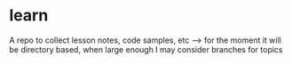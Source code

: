 # learn
A repo to collect lesson notes, code samples, etc --> for the moment it will be directory based, when large enough I may consider branches for topics
